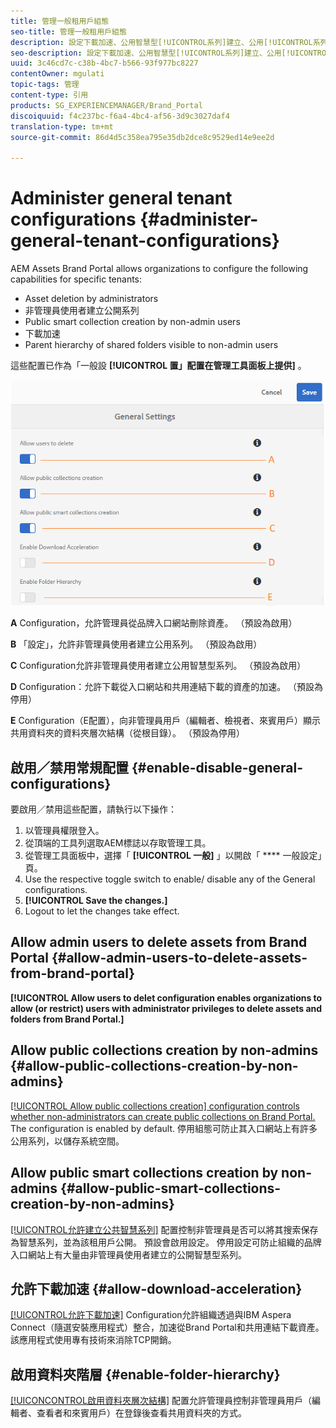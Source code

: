 ```yaml
---
title: 管理一般租用戶組態
seo-title: 管理一般租用戶組態
description: 設定下載加速、公用智慧型[!UICONTROL系列]建立、公用[!UICONTROL系列]建立，並讓管理員使用者刪除租戶上的資產。
seo-description: 設定下載加速、公用智慧型[!UICONTROL系列]建立、公用[!UICONTROL系列]建立，並讓管理員使用者刪除租戶上的資產。
uuid: 3c46cd7c-c38b-4bc7-b566-93f977bc8227
contentOwner: mgulati
topic-tags: 管理
content-type: 引用
products: SG_EXPERIENCEMANAGER/Brand_Portal
discoiquuid: f4c237bc-f6a4-4bc4-af56-3d9c3027daf4
translation-type: tm+mt
source-git-commit: 86d4d5c358ea795e35db2dce8c9529ed14e9ee2d

---
```



# Administer general tenant configurations {#administer-general-tenant-configurations}

AEM Assets Brand Portal allows organizations to configure the following capabilities for specific tenants:

* Asset deletion by administrators
* 非管理員使用者建立公開系列
* Public smart collection creation by non-admin users
* 下載加速
* Parent hierarchy of shared folders visible to non-admin users

這些配置已作為「一般設 **[!UICONTROL 置」配置在管理工具面板上提供]** 。

![](assets/general-configs.png)

**A** Configuration，允許管理員從品牌入口網站刪除資產。 （預設為啟用）

**B** 「設定」，允許非管理員使用者建立公用系列。 （預設為啟用）

**C** Configuration允許非管理員使用者建立公用智慧型系列。 （預設為啟用）

**D** Configuration：允許下載從入口網站和共用連結下載的資產的加速。 （預設為停用）

**E** Configuration（E配置），向非管理員用戶（編輯者、檢視者、來賓用戶）顯示共用資料夾的資料夾層次結構（從根目錄）。 （預設為停用）

## 啟用／禁用常規配置 {#enable-disable-general-configurations}

要啟用／禁用這些配置，請執行以下操作：

1. 以管理員權限登入。
1. 從頂端的工具列選取AEM標誌以存取管理工具。
1. 從管理工具面板中，選擇「 **[!UICONTROL 一般]** 」以開啟「 **** 一般設定」頁。
1. Use the respective toggle switch to enable/ disable any of the General configurations.
1. **[!UICONTROL Save the changes.]**
1. Logout to let the changes take effect.

## Allow admin users to delete assets from Brand Portal {#allow-admin-users-to-delete-assets-from-brand-portal}

**[!UICONTROL Allow users to delet configuration enables organizations to allow (or restrict) users with administrator privileges to delete assets and folders from Brand Portal.]**

## Allow public collections creation by non-admins {#allow-public-collections-creation-by-non-admins}

[[!UICONTROL Allow public collections creation] configuration controls whether non-administrators can create public collections on Brand Portal. ](../using/brand-portal-share-collection.md#main-pars-text-1915052376)The configuration is enabled by default. 停用組態可防止其入口網站上有許多公用系列，以儲存系統空間。

## Allow public smart collections creation by non-admins {#allow-public-smart-collections-creation-by-non-admins}

[[!UICONTROL允許建立公共智慧系列]](../using/brand-portal-searching.md#main-pars-header-500620467) 配置控制非管理員是否可以將其搜索保存為智慧系列，並為該租用戶公開。 預設會啟用設定。 停用設定可防止組織的品牌入口網站上有大量由非管理員使用者建立的公開智慧型系列。

## 允許下載加速 {#allow-download-acceleration}

[[!UICONTROL允許下載加速]](../using/accelerated-download.md) Configuration允許組織透過與IBM Aspera Connect（隨選安裝應用程式）整合，加速從Brand Portal和共用連結下載資產。 該應用程式使用專有技術來消除TCP開銷。

## 啟用資料夾階層 {#enable-folder-hierarchy}

[[!UICONCONTROL啟用資料夾層次結構]](../using/brand-portal-sharing-folders.md#non-admin-user-access-to-shared-folders) 配置允許管理員控制非管理員用戶（編輯者、查看者和來賓用戶）在登錄後查看共用資料夾的方式。
